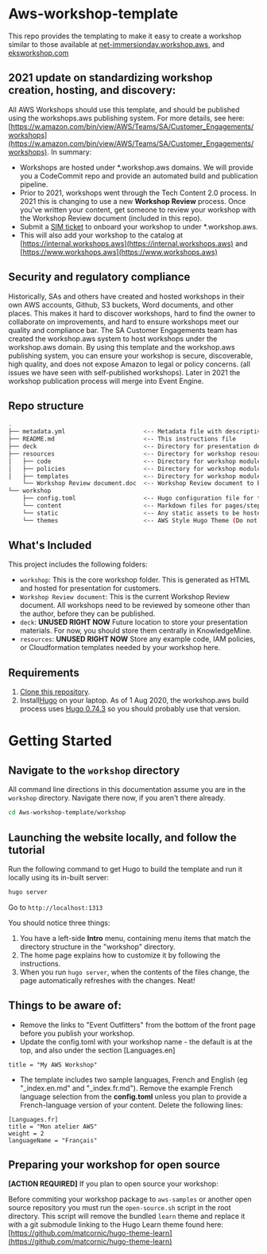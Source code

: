 # Aws-workshop-template

This repo provides the templating to make it easy to create a workshop similar to those available at [net-immersionday.workshop.aws](https://net-immersionday.workshop.aws/), and [eksworkshop.com](https://eksworkshop.com/)


## 2021 update on standardizing workshop creation, hosting, and discovery:

All AWS Workshops should use this template, and should be published using the workshops.aws publishing system. For more details, see here: [https://w.amazon.com/bin/view/AWS/Teams/SA/Customer_Engagements/workshops](https://w.amazon.com/bin/view/AWS/Teams/SA/Customer_Engagements/workshops). In summary:

* Workshops are hosted under *.workshop.aws domains. We will provide you a CodeCommit repo and provide an automated build and publication pipeline.
* Prior to 2021, workshops went through the Tech Content 2.0 process. In 2021 this is changing to use a new **Workshop Review** process. Once you've written your content, get someone to review your workshop with the Workshop Review document (included in this repo).
* Submit a [SIM ticket](https://issues.amazon.com/issues/create?template=fe213816-f990-466a-962c-6f1ffc895167) to onboard your workshop to under *.workshop.aws.
* This will also add your workshop to the catalog at [https://internal.workshops.aws](https://internal.workshops.aws) and [https://www.workshops.aws](https://www.workshops.aws)

## Security and regulatory compliance
Historically, SAs and others have created and hosted workshops in their own AWS accounts, Github, S3 buckets, Word documents, and other places. This makes it hard to discover workshops, hard to find the owner to collaborate on improvements, and hard to ensure workshops meet our quality and compliance bar. The SA Customer Engagements team has created the workshop.aws system to host workshops under the workshop.aws domain. By using this template and the workshop.aws publishing system, you can ensure your workshop is secure, discoverable, high quality, and does not expose Amazon to legal or policy concerns. (all issues we have seen with self-published workshops). Later in 2021 the workshop publication process will merge into Event Engine.


## Repo structure

```bash
.
├── metadata.yml                      <-- Metadata file with descriptive information about the workshop
├── README.md                         <-- This instructions file
├── deck                              <-- Directory for presentation deck (Future use)
├── resources                         <-- Directory for workshop resources (Future use)
│   ├── code                          <-- Directory for workshop modules code
│   ├── policies                      <-- Directory for workshop modules IAM Roles and Policies
│   ├── templates                     <-- Directory for workshop modules CloudFormation templates
    └── Workshop Review document.doc  <-- Workshop Review document to be completed before your workshop is published
└── workshop                          
    ├── config.toml                   <-- Hugo configuration file for the workshop website
    └── content                       <-- Markdown files for pages/steps in workshop
    └── static                        <-- Any static assets to be hosted alongside the workshop (ie. images, scripts, documents, etc)
    └── themes                        <-- AWS Style Hugo Theme (Do not edit!)
```

## What's Included

This project includes the following folders:

* `workshop`: This is the core workshop folder. This is generated as HTML and hosted for presentation for customers.
* `Workshop Review document`: This is the current Workshop Review document. All workshops need to be reviewed by someone other than the author, before they can be published.
* `deck`: **UNUSED RIGHT NOW** Future location to store your presentation materials. For now, you should store them centrally in KnowledgeMine. 
* `resources`:  **UNUSED RIGHT NOW** Store any example code, IAM policies, or Cloudformation templates needed by your workshop here.


## Requirements

1. [Clone this repository](https://help.github.com/articles/fork-a-repo/).
2. Install[Hugo](https://gohugo.io/overview/quickstart/) on your laptop. As of 1 Aug 2020, the workshop.aws build process uses [Hugo 0.74.3](https://github.com/gohugoio/hugo/releases/tag/v0.74.3) so you should probably use that version.


# Getting Started

## Navigate to the `workshop` directory

All command line directions in this documentation assume you are in the `workshop` directory. Navigate there now, if you aren't there already.

```bash
cd Aws-workshop-template/workshop
```

## Launching the website locally, and follow the tutorial

Run the following command to get Hugo to build the template and run it locally using its in-built server:

```bash
hugo server
```

Go to `http://localhost:1313`

You should notice three things:

1. You have a left-side **Intro** menu, containing menu items that match the directory structure in the "workshop" directory.
2. The home page explains how to customize it by following the instructions.
3. When you run `hugo server`, when the contents of the files change, the page automatically refreshes with the changes. Neat!


## Things to be aware of:

* Remove the links to "Event Outfitters" from the bottom of the front page before you publish your workshop.
* Update the config.toml with your workshop name - the default is at the top, and also under the section [Languages.en]
```
title = "My AWS Workshop"
```
* The template includes two sample languages, French and English (eg "_index.en.md" and "_index.fr.md"). Remove the example French language selection from the **config.toml** unless you plan to provide a French-language version of your content. Delete the following lines:
```
[Languages.fr]
title = "Mon atelier AWS"
weight = 2
languageName = "Français"
```

## Preparing your workshop for open source

**[ACTION REQUIRED]** If you plan to open source your workshop:

Before commiting your workshop package to `aws-samples` or another open source repository you must run the `open-source.sh` script in the root directory. This script will remove the bundled `learn` theme and replace it with a git submodule linking to the Hugo Learn theme found here: [https://github.com/matcornic/hugo-theme-learn](https://github.com/matcornic/hugo-theme-learn)

